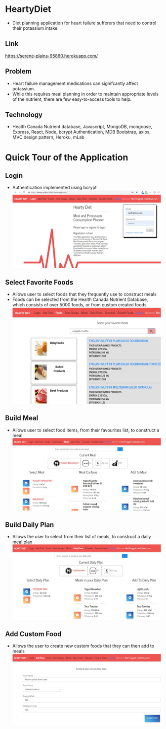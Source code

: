 # HeartyDiet

- Diet planning application for heart failure sufferers that need to control their potassium intake

## Link

https://serene-plains-95860.herokuapp.com/

## Problem

- Heart failure management medications can signifcantly affect potassium.
- While this requires meal planning in order to maintain appropriate levels of the nutrient, there are few easy-to-access tools to help.

## Technology

- Health Canada Nutrient database, Javascript, MongoDB, mongoose, Express, React, Node, bcrypt Authentication, MDB Bootstrap, axios, MVC design pattern, Heroku, mLab

# Quick Tour of the Application

## Login

- Authentication implemented using bcrypt
  ![](screenshots/Login.JPG)

## Select Favorite Foods

- Allows user to select foods that they frequently use to construct meals
- Foods can be selected from the Health Canada Nutrient Database, which consists of over 5000 foods, or from custom created foods
  ![](screenshots/AddFavoriteFood.JPG)

## Build Meal

- Allows user to select food items, from their favourites list, to construct a meal
  ![](screenshots/Meal.JPG)

## Build Daily Plan

- Allows the user to select from their list of meals, to construct a daily meal plan
  ![](screenshots/DailyPlan.JPG)

## Add Custom Food

- Allows the user to create new custom foods that they can then add to meals
  ![](screenshots/AddCustomFood.JPG)
